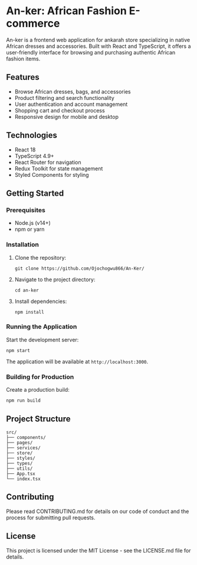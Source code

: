# An-ker: African Fashion E-commerce

An-ker is a frontend web application for ankarah store specializing in native African dresses and accessories. Built with React and TypeScript, it offers a user-friendly interface for browsing and purchasing authentic African fashion items.

## Features

- Browse African dresses, bags, and accessories
- Product filtering and search functionality
- User authentication and account management
- Shopping cart and checkout process
- Responsive design for mobile and desktop

## Technologies

- React 18
- TypeScript 4.9+
- React Router for navigation
- Redux Toolkit for state management
- Styled Components for styling

## Getting Started

### Prerequisites

- Node.js (v14+)
- npm or yarn

### Installation

1. Clone the repository:
   ```
   git clone https://github.com/Ojochogwu866/An-Ker/
   
   ```

2. Navigate to the project directory:
   ```
   cd an-ker
   ```

3. Install dependencies:
   ```
   npm install
   ```

### Running the Application

Start the development server:
```
npm start
```

The application will be available at `http://localhost:3000`.

### Building for Production

Create a production build:
```
npm run build
```

## Project Structure

```
src/
├── components/
├── pages/
├── services/
├── store/
├── styles/
├── types/
├── utils/
├── App.tsx
└── index.tsx
```

## Contributing

Please read CONTRIBUTING.md for details on our code of conduct and the process for submitting pull requests.

## License

This project is licensed under the MIT License - see the LICENSE.md file for details.